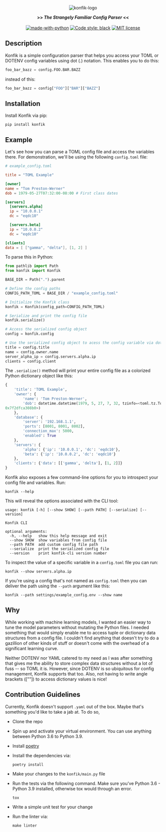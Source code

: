 <div align="center">

<img src="https://user-images.githubusercontent.com/30027932/95400681-0a8b1f00-092d-11eb-9868-dfa8ff496565.png" alt="konfik-logo">

<strong>>> <i>The Strangely Familiar Config Parser</i> <<</strong>
<br></br>
[![made-with-python](https://img.shields.io/badge/Made%20with-Python-1f425f.svg?style=flat-square&logo=appveyor)](https://www.python.org/)
[![Code style: black](https://img.shields.io/badge/code%20style-black-000000.svg?style=flat-square&logo=appveyor)](https://github.com/python/black)
[![MIT license](https://img.shields.io/badge/License-MIT-blue.svg?style=flat-square&logo=appveyor)](./LICENSE)
</div>


## Description

Konfik is a simple configuration parser that helps you access your TOML or DOTENV config variables using dot (.) notation. This enables you to do this:

```python
foo_bar_bazz = config.FOO.BAR.BAZZ
```

instead of this:

```python
foo_bar_bazz = config["FOO"]["BAR"]["BAZZ"]
```

## Installation

Install Konfik via pip:

```
pip install konfik
```


## Example

Let's see how you can parse a TOML config file and access the variables there. For demonstration, we'll be using the following `config.toml` file:

```toml
# example_config.toml

title = "TOML Example"

[owner]
name = "Tom Preston-Werner"
dob = 1979-05-27T07:32:00-08:00 # First class dates

[servers]
  [servers.alpha]
  ip = "10.0.0.1"
  dc = "eqdc10"

  [servers.beta]
  ip = "10.0.0.2"
  dc = "eqdc10"

[clients]
data = [ ["gamma", "delta"], [1, 2] ]
```

To parse this in Python:

```python
from pathlib import Path
from konfik import Konfik

BASE_DIR = Path(".").parent

# Define the config paths
CONFIG_PATH_TOML = BASE_DIR / "example_config.toml"

# Initialize the Konfik class
konfik = Konfik(config_path=CONFIG_PATH_TOML)

# Serialize and print the config file
konfik.serialize()

# Access the serialized config object
config = konfik.config

# Use the serialized config object to acess the config variable via dot notation
title = config.title
name = config.owner.name
server_alpha_ip = config.servers.alpha.ip
clients = config.client
```

The `.serialize()` method will print your entire config file as a colorized Python dictionary object like this:

```python
{
    'title': 'TOML Example',
    'owner': {
        'name': 'Tom Preston-Werner',
        'dob': datetime.datetime(1979, 5, 27, 7, 32, tzinfo=<toml.tz.TomlTz object at
0x7f2dfca308b0>)
    },
    'database': {
        'server': '192.168.1.1',
        'ports': [8001, 8001, 8002],
        'connection_max': 5000,
        'enabled': True
    },
    'servers': {
        'alpha': {'ip': '10.0.0.1', 'dc': 'eqdc10'},
        'beta': {'ip': '10.0.0.2', 'dc': 'eqdc10'}
    },
    'clients': {'data': [['gamma', 'delta'], [1, 2]]}
}
```

Konfik also exposes a few command-line options for you to introspect your config file and variables. Run:

```
konfik --help
```

This will reveal the options associated with the CLI tool:

```
usage: konfik [-h] [--show SHOW] [--path PATH] [--serialize] [--version]

Konfik CLI

optional arguments:
  -h, --help   show this help message and exit
  --show SHOW  show variables from config file
  --path PATH  add custom config file path
  --serialize  print the serialized config file
  --version    print konfik-cli version number
```

To inspect the value of a specific variable in a `config.toml` file you can run:

```
konfik --show servers.alpha.ip
```

If you're using a config that's not named as `config.toml` then you can deliver the path using the `--path` argument like this:

```
konfik --path settings/example_config.env --show name
```

## Why

While working with machine learning models, I wanted an easier way to tune the model parameters without mutating the Python files. I needed something that would simply enable me to access tuple or dictionary data structures from a config file. I couldn't find anything that doesn't try to do a gazillion of other kinds of stuff or doesn't come with the overhead of a significant learning curve.

Neither DOTENV nor YAML catered to my need as I was after something that gives me the ability to store complex data structures without a lot of fuss -- so TOML it is. However, since DOTENV is so ubiquitous for config management, Konfik supports that too. Also, not having to write angle brackets ([""]) to access dictionary values is nice!

## Contribution Guidelines

Currently, Konfik doesn't support `.yaml` out of the box. Maybe that's something you'd like to take a jab at. To do so,

* Clone the repo
* Spin up and activate your virtual environment. You can use anything between Python 3.6 to Python 3.9.
* Install [poetry](https://python-poetry.org/docs/#installation)
* Install the dependencies via:
    ```
    poetry install
    ```
* Make your changes to the `konfik/main.py` file

* Run the tests via the following command. Make sure you've Python 3.6 - Python 3.9 installed, otherwise tox would through an error.
    ```
    tox
    ```
* Write a simple unit test for your change
* Run the linter via:
    ```
    make linter
    ```
